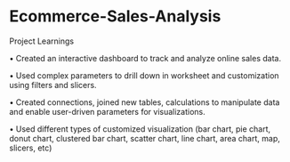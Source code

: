  # Ecommerce-Sales-Analysis

 Project Learnings

• Created an interactive dashboard to track and analyze online sales data.

• Used complex parameters to drill down in worksheet and customization using filters and slicers.

• Created connections, joined new tables, calculations to manipulate data and enable user-driven parameters for visualizations.

• Used different types of customized visualization (bar chart, pie chart, donut chart, clustered bar chart, scatter chart, line chart, area chart, map, slicers, etc)

